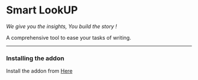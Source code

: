 # Smart LookUP

*We give you the insights, You build the story !*

A comprehensive tool to ease your tasks of writing.

---------------------

### Installing the addon

Install the addon from [Here](https://github.com/Pranshu258/SmartLookup/blob/master/addon/SmartLookup.crx)

